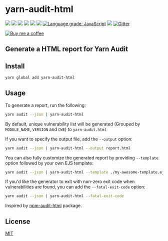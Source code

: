# yarn-audit-html

[![](https://img.shields.io/david/davityavryan/yarn-audit-html.svg?style=flat-square)](https://david-dm.org/davityavryan/yarn-audit-html/master)
[![](https://img.shields.io/david/dev/davityavryan/yarn-audit-html.svg?style=flat-square)](https://david-dm.org/davityavryan/yarn-audit-html/master?type=dev)
[![](https://img.shields.io/david/peer/davityavryan/yarn-audit-html.svg?style=flat-square)](https://david-dm.org/davityavryan/yarn-audit-html/master?type=peer)
![](https://img.shields.io/github/last-commit/davityavryan/yarn-audit-html.svg?style=flat-square)
[![](https://img.shields.io/snyk/vulnerabilities/npm/yarn-audit-html.svg?style=flat-square)](https://snyk.io/test/npm/yarn-audit-html)
[![](https://img.shields.io/lgtm/alerts/g/davityavryan/yarn-audit-html.svg?logo=lgtm&logoWidth=18)](https://lgtm.com/projects/g/davityavryan/yarn-audit-html/alerts/)
[![Language grade: JavaScript](https://img.shields.io/lgtm/grade/javascript/g/davityavryan/yarn-audit-html.svg?logo=lgtm&logoWidth=18)](https://lgtm.com/projects/g/davityavryan/yarn-audit-html/context:javascript)
[![](https://flat.badgen.net/packagephobia/install/yarn-audit-html)](https://packagephobia.now.sh/result?p=yarn-audit-html)
[![Gitter](https://badges.gitter.im/yarn-audit-html/community.svg)](https://gitter.im/yarn-audit-html/community?utm_source=badge&utm_medium=badge&utm_campaign=pr-badge)

[![Buy me a coffee](https://www.buymeacoffee.com/assets/img/custom_images/orange_img.png)](https://www.buymeacoffee.com/davityavryan)

## Generate a HTML report for Yarn Audit

## Install

```bash
yarn global add yarn-audit-html
```

## Usage

To generate a report, run the following:

```bash
yarn audit --json | yarn-audit-html
```

By default, unique vulnerability list will be generated (Grouped by `MODULE_NAME`, `VERSION` and `CWE`) to `yarn-audit.html`

If you want to specify the output file, add the `--output` option:

```bash
yarn audit --json | yarn-audit-html --output report.html
```

You can also fully customize the generated report by providing `--template` option followed by your own EJS template: 

```bash
yarn audit --json | yarn-audit-html --template ./my-awesome-template.ejs
```

If you'd like the generator to exit with non-zero exit code when vulnerabilities are found, you can add the `--fatal-exit-code` option:
```bash
yarn audit --json | yarn-audit-html --fatal-exit-code
```

Inspired by [npm-audit-html](https://github.com/Filiosoft/npm-audit-html) package.

## License

[MIT](LICENSE.md)
